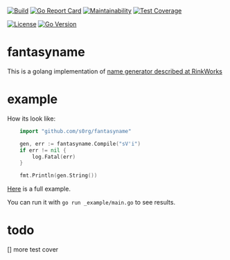 [![Build](https://github.com/s0rg/fantasyname/workflows/ci/badge.svg)](https://github.com/s0rg/fantasyname/actions?query=workflow%3Aci)
[![Go Report Card](https://goreportcard.com/badge/github.com/s0rg/fantasyname)](https://goreportcard.com/report/github.com/s0rg/fantasyname)
[![Maintainability](https://api.codeclimate.com/v1/badges/6542cd90a6c665e4202e/maintainability)](https://codeclimate.com/github/s0rg/fantasyname/maintainability)
[![Test Coverage](https://api.codeclimate.com/v1/badges/e1c002df2b4571e01537/test_coverage)](https://codeclimate.com/github/s0rg/fantasyname/test_coverage)

[![License](https://img.shields.io/github/license/s0rg/fantasyname)](https://github.com/s0rg/fantasyname/blob/main/LICENSE)
[![Go Version](https://img.shields.io/github/go-mod/go-version/s0rg/fantasyname)](go.mod)


# fantasyname

This is a golang implementation of [name generator described at RinkWorks](http://rinkworks.com/namegen/)

# example

How its look like:
```go
    import "github.com/s0rg/fantasyname"

    gen, err := fantasyname.Compile("sV'i")
    if err != nil {
        log.Fatal(err)
    }

    fmt.Println(gen.String())
```

[Here](https://github.com/s0rg/fantasyname/blob/master/_example/main.go) is a full example.

You can run it with `go run _example/main.go` to see results.

# todo

[] more test cover

